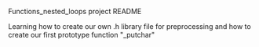 Functions_nested_loops project README

Learning how to create our own .h library file for preprocessing
and how to create our first prototype function "_putchar"


